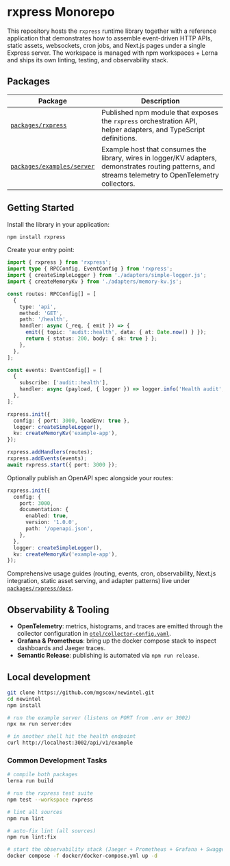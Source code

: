 # rxpress Monorepo

This repository hosts the `rxpress` runtime library together with a reference application that demonstrates how to assemble event-driven HTTP APIs, static assets, websockets, cron jobs, and Next.js pages under a single Express server. The workspace is managed with npm workspaces + Lerna and ships its own linting, testing, and observability stack.

## Packages

| Package                                                  | Description                                                                                                                                            |
| -------------------------------------------------------- | ------------------------------------------------------------------------------------------------------------------------------------------------------ |
| [`packages/rxpress`](./packages/rxpress)                 | Published npm module that exposes the `rxpress` orchestration API, helper adapters, and TypeScript definitions.                                        |
| [`packages/examples/server`](./packages/examples/server) | Example host that consumes the library, wires in logger/KV adapters, demonstrates routing patterns, and streams telemetry to OpenTelemetry collectors. |

## Getting Started

Install the library in your application:

```bash
npm install rxpress
```

Create your entry point:

```ts
import { rxpress } from 'rxpress';
import type { RPCConfig, EventConfig } from 'rxpress';
import { createSimpleLogger } from './adapters/simple-logger.js';
import { createMemoryKv } from './adapters/memory-kv.js';

const routes: RPCConfig[] = [
  {
    type: 'api',
    method: 'GET',
    path: '/health',
    handler: async (_req, { emit }) => {
      emit({ topic: 'audit::health', data: { at: Date.now() } });
      return { status: 200, body: { ok: true } };
    },
  },
];

const events: EventConfig[] = [
  {
    subscribe: ['audit::health'],
    handler: async (payload, { logger }) => logger.info('Health audit', payload as object),
  },
];

rxpress.init({
  config: { port: 3000, loadEnv: true },
  logger: createSimpleLogger(),
  kv: createMemoryKv('example-app'),
});

rxpress.addHandlers(routes);
rxpress.addEvents(events);
await rxpress.start({ port: 3000 });
```

Optionally publish an OpenAPI spec alongside your routes:

```ts
rxpress.init({
  config: {
    port: 3000,
    documentation: {
      enabled: true,
      version: '1.0.0',
      path: '/openapi.json',
    },
  },
  logger: createSimpleLogger(),
  kv: createMemoryKv('example-app'),
});
```

Comprehensive usage guides (routing, events, cron, observability, Next.js integration, static asset serving, and adapter patterns) live under [`packages/rxpress/docs`](./packages/rxpress/docs).

## Observability & Tooling

- **OpenTelemetry**: metrics, histograms, and traces are emitted through the collector configuration in [`otel/collector-config.yaml`](./otel/collector-config.yaml).
- **Grafana & Prometheus**: bring up the docker compose stack to inspect dashboards and Jaeger traces.
- **Semantic Release**: publishing is automated via `npm run release`.

## Local development

```bash
git clone https://github.com/mgscox/newintel.git
cd newintel
npm install

# run the example server (listens on PORT from .env or 3002)
npx nx run server:dev

# in another shell hit the health endpoint
curl http://localhost:3002/api/v1/example
```

### Common Development Tasks

```bash
# compile both packages
lerna run build

# run the rxpress test suite
npm test --workspace rxpress

# lint all sources
npm run lint

# auto-fix lint (all sources)
npm run lint:fix

# start the observability stack (Jaeger + Prometheus + Grafana + SwaggerUI)
docker compose -f docker/docker-compose.yml up -d
```
